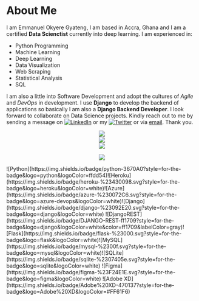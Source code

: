 # About Me
I am Emmanuel Okyere Gyateng, I am based in Accra, Ghana and I am a certified **Data Scienctist** currently into deep learning. I am experienced in:
- Python Programming
- Machine Learning
- Deep Learning
- Data Visualization
- Web Scraping
- Statistical Analysis
- SQL

I am also a little into Software Development and adopt the cultures of *Agile* and *DevOps* in development. I use **Django** to develop the backend of applications so basically I am also a **Django Backend Developer**.
I look forward to collaborate on Data Science projects. Kindly reach out to me by sending a message on [![LinkedIn](https://img.shields.io/badge/LinkedIn-%230077B5.svg?logo=linkedin&logoColor=white)](https://www.linkedin.com/in/emmanuel-gyateng-b90682154) or my [![Twitter](https://img.shields.io/badge/Twitter-%231DA1F2.svg?logo=Twitter&logoColor=white)](https://twitter.com/aquila_gh) or via [email](mailto:gyateng94@gmail.com). Thank you.

<!---
Emmanuel-Okyere/Emmanuel-Okyere is a ✨ special ✨ repository because its `README.md` (this file) appears on your GitHub profile.
You can click the Preview link to take a look at your changes.
--->
<div align="center">

![](https://github-readme-stats.vercel.app/api?username=emmanuel-okyere&theme=highcontrast&hide_border=false&include_all_commits=false&count_private=true)
<br />
![](https://github-readme-streak-stats.herokuapp.com/?user=emmanuel-okyere&theme=highcontrast&hide_border=false)
<br />
![](https://github-readme-stats.vercel.app/api/top-langs/?username=emmanuel-okyere&theme=highcontrast&hide_border=false&include_all_commits=false&count_private=true&layout=compact)

![](https://quotes-github-readme.vercel.app/api?type=horizontal&theme=light)

</div>
![Python](https://img.shields.io/badge/python-3670A0?style=for-the-badge&logo=python&logoColor=ffdd54)![Heroku](https://img.shields.io/badge/heroku-%23430098.svg?style=for-the-badge&logo=heroku&logoColor=white)![Azure](https://img.shields.io/badge/azure-%230072C6.svg?style=for-the-badge&logo=azure-devops&logoColor=white)![Django](https://img.shields.io/badge/django-%23092E20.svg?style=for-the-badge&logo=django&logoColor=white) ![DjangoREST](https://img.shields.io/badge/DJANGO-REST-ff1709?style=for-the-badge&logo=django&logoColor=white&color=ff1709&labelColor=gray)![Flask](https://img.shields.io/badge/flask-%23000.svg?style=for-the-badge&logo=flask&logoColor=white)![MySQL](https://img.shields.io/badge/mysql-%2300f.svg?style=for-the-badge&logo=mysql&logoColor=white)![SQLite](https://img.shields.io/badge/sqlite-%2307405e.svg?style=for-the-badge&logo=sqlite&logoColor=white) 	![Figma](https://img.shields.io/badge/figma-%23F24E1E.svg?style=for-the-badge&logo=figma&logoColor=white) ![Adobe XD](https://img.shields.io/badge/Adobe%20XD-470137?style=for-the-badge&logo=Adobe%20XD&logoColor=#FF61F6)
  
